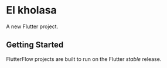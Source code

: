 # El kholasa

A new Flutter project.

## Getting Started

FlutterFlow projects are built to run on the Flutter _stable_ release.
